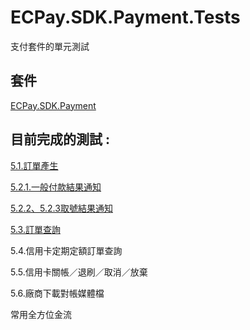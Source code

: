 # ECPay.SDK.Payment.Tests

支付套件的單元測試

## 套件

[ECPay.SDK.Payment](../ECPay.SDK.Payment)

## 目前完成的測試 : 

[5.1.訂單產生](AioCheckOutUnitTest.cs)

[5.2.1.一般付款結果通知](CheckOutFeedbackUnitTest.cs)

[5.2.2、5.2.3取號結果通知](ATMFeedbackUnitTest.cs)

[5.3.訂單查詢](QueryTradeInfoUnitTest.cs)

5.4.信用卡定期定額訂單查詢

5.5.信用卡關帳／退刷／取消／放棄

5.6.廠商下載對帳媒體檔

常用全方位金流